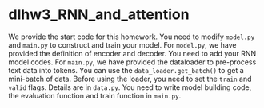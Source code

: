 # dlhw3_RNN_and_attention
We provide the start code for this homework.
You need to modify ``model.py`` and ``main.py`` to construct and train your model.
For ``model.py``, we have provided the definition of encoder and decoder. You need to add your RNN model codes.
For ``main.py``, we have provided the dataloader to pre-process text data into tokens. You can use the ``data_loader.get_batch()`` to get a mini-batch of data. Before using the loader, you need to set the ``train`` and ``valid`` flags. Details are in ``data.py``.
You need to write model building code, the evaluation function and train function in ``main.py``.
